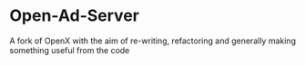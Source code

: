 Open-Ad-Server
==============

A fork of OpenX with the aim of re-writing, refactoring and generally making something useful from the code